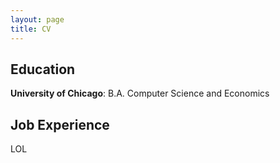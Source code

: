```yaml
---
layout: page
title: CV
---
```


## Education
**University of Chicago**: B.A. Computer Science and Economics 


## Job Experience
LOL
